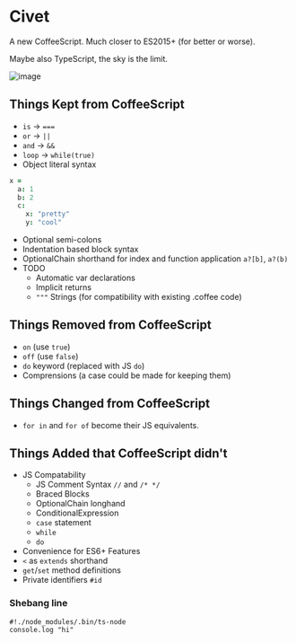 Civet
=====

A new CoffeeScript. Much closer to ES2015+ (for better or worse).

Maybe also TypeScript, the sky is the limit.

![image](https://user-images.githubusercontent.com/18894/184558519-b675a903-7490-43ba-883e-0d8addacd4b9.png)

Things Kept from CoffeeScript
---

- `is` -> `===`
- `or` -> `||`
- `and` -> `&&`
- `loop` -> `while(true)`
- Object literal syntax
```coffee
x =
  a: 1
  b: 2
  c:
    x: "pretty"
    y: "cool"
```
- Optional semi-colons
- Indentation based block syntax
- OptionalChain shorthand for index and function application `a?[b]`, `a?(b)`
- TODO
  - Automatic var declarations
  - Implicit returns
  - `"""` Strings (for compatibility with existing .coffee code)


Things Removed from CoffeeScript
---

- `on` (use `true`)
- `off` (use `false`)
- `do` keyword (replaced with JS `do`)
- Comprensions (a case could be made for keeping them)

Things Changed from CoffeeScript
---

- `for in` and `for of` become their JS equivalents.

Things Added that CoffeeScript didn't
---

- JS Compatability
  - JS Comment Syntax `//` and `/* */`
  - Braced Blocks
  - OptionalChain longhand
  - ConditionalExpression
  - `case` statement
  - `while`
  - `do`
- Convenience for ES6+ Features
- `<` as `extends` shorthand
- `get`/`set` method definitions
- Private identifiers `#id`

###

### Shebang line

```civet
#!./node_modules/.bin/ts-node
console.log "hi"

```

